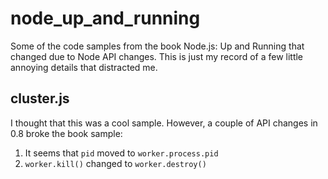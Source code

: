 node_up_and_running
===================

Some of the code samples from the book Node.js: Up and Running that changed due to Node API changes. This is just my record of a few little annoying details that distracted me.

cluster.js
----------

I thought that this was a cool sample. However, a couple of API changes in 0.8 broke the book sample:
1. It seems that ``pid`` moved to ``worker.process.pid``
1. ``worker.kill()`` changed to ``worker.destroy()``

